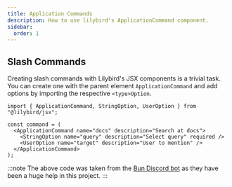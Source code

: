 ```yaml
---
title: Application Commands
description: How to use lilybird's ApplicationCommand component.
sidebar:
  order: 1
---
```


## Slash Commands

Creating slash commands with Lilybird's JSX components is a trivial task. You can create one with the parent element `ApplicationCommand` and add options by importing the respective `<type>Option`.

```tsx title="doc-command.tsx"
import { ApplicationCommand, StringOption, UserOption } from "@lilybird/jsx";

const command = (
  <ApplicationCommand name="docs" description="Search at docs">
    <StringOption name="query" description="Select query" required />
    <UserOption name="target" description="User to mention" />
  </ApplicationCommand>
);
```

:::note
The above code was taken from the [Bun Discord bot](https://github.com/xHyroM/bun-discord-bot) as they have been a huge help in this project.
:::